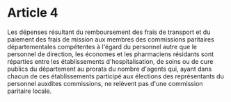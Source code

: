# Article 4

Les dépenses résultant du remboursement des frais de transport et du paiement des frais de mission aux membres des commissions paritaires départementales compétentes à l'égard du personnel autre que le personnel de direction, les économes et les pharmaciens résidants sont réparties entre les établissements d'hospitalisation, de soins ou de cure publics du département au prorata du nombre d'agents qui, ayant dans chacun de ces établissements participé aux élections des représentants du personnel auxdites commissions, ne relèvent pas d'une commission paritaire locale.
